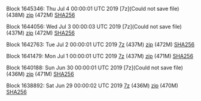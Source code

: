 Block 1645346: Thu Jul  4 00:00:01 UTC 2019 [7z](Could not save file) (438M) [zip]() (472M) [SHA256]()

Block 1644056: Wed Jul  3 00:00:03 UTC 2019 [7z](Could not save file) (437M) [zip](https://transfer.sh/E3ydq/bootstrap.dat.20190703.zip) (472M) [SHA256](https://transfer.sh/CqH0n/sha256.txt)

Block 1642763: Tue Jul  2 00:00:01 UTC 2019 [7z]() (437M) [zip](https://transfer.sh/Rs2Xb/bootstrap.dat.20190702.zip) (472M) [SHA256](https://transfer.sh/HyoYn/sha256.txt)

Block 1641479: Mon Jul  1 00:00:01 UTC 2019 [7z](https://transfer.sh/11XL4O/bootstrap.dat.20190701.7z) (437M) [zip](https://transfer.sh/xao8V/bootstrap.dat.20190701.zip) (471M) [SHA256](https://transfer.sh/IEPA7/sha256.txt)

Block 1640188: Sun Jun 30 00:00:01 UTC 2019 [7z](Could not save file) (436M) [zip](https://transfer.sh/EqxTu/bootstrap.dat.20190630.zip) (471M) [SHA256](https://transfer.sh/oZGim/sha256.txt)

Block 1638892: Sat Jun 29 00:00:02 UTC 2019 [7z](https://transfer.sh/HyeWa/bootstrap.dat.20190629.7z) (436M) [zip](https://transfer.sh/bW4rX/bootstrap.dat.20190629.zip) (470M) [SHA256](https://transfer.sh/u8Y0G/sha256.txt)
